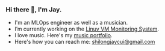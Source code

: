 ### Hi there 👋, I'm Jay.

- I'm an MLOps engineer as well as a musician.
- I’m currently working on the [Linuv VM Monitoring System](https://github.com/shilongjaycui/linux-vm-monitoring-system).
- I love music. Here's my [music portfolio](https://www.tiktok.com/@shilongjaycui).
- Here's how you can reach me: shilongjaycui@gmail.com
